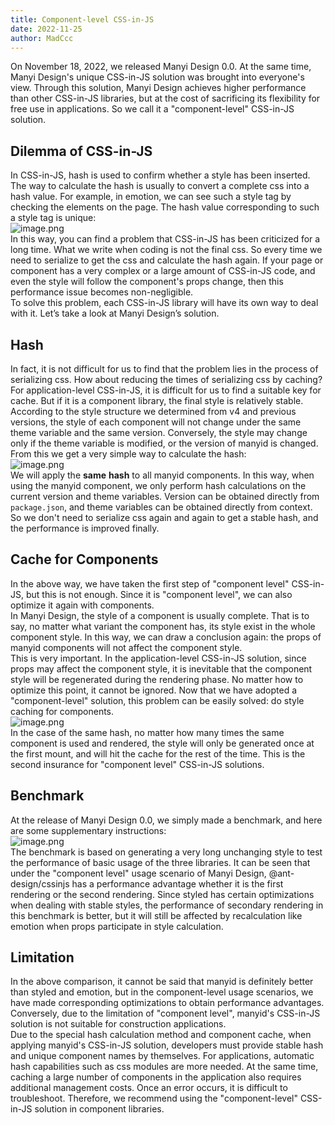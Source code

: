 ```yaml
---
title: Component-level CSS-in-JS
date: 2022-11-25
author: MadCcc
---
```


On November 18, 2022, we released Manyi Design 0.0. At the same time, Manyi Design's unique CSS-in-JS solution was brought into everyone's view. Through this solution, Manyi Design achieves higher performance than other CSS-in-JS libraries, but at the cost of sacrificing its flexibility for free use in applications. So we call it a "component-level" CSS-in-JS solution. <a name="W668Z"></a>

## Dilemma of CSS-in-JS

In CSS-in-JS, hash is used to confirm whether a style has been inserted. The way to calculate the hash is usually to convert a complete css into a hash value. For example, in emotion, we can see such a style tag by checking the elements on the page. The hash value corresponding to such a style tag is unique:<br />![image.png](https://mdn.alipayobjects.com/huamei_7uahnr/afts/img/A*X5tDQ5VIpcoAAAAAAAAAAAAADrJ8AQ/original)<br />In this way, you can find a problem that CSS-in-JS has been criticized for a long time. What we write when coding is not the final css. So every time we need to serialize to get the css and calculate the hash again. If your page or component has a very complex or a large amount of CSS-in-JS code, and even the style will follow the component's props change, then this performance issue becomes non-negligible.<br />To solve this problem, each CSS-in-JS library will have its own way to deal with it. Let’s take a look at Manyi Design’s solution. <a name="Wd3XQ"></a>

## Hash

In fact, it is not difficult for us to find that the problem lies in the process of serializing css. How about reducing the times of serializing css by caching? For application-level CSS-in-JS, it is difficult for us to find a suitable key for cache. But if it is a component library, the final style is relatively stable. <br />According to the style structure we determined from v4 and previous versions, the style of each component will not change under the same theme variable and the same version. Conversely, the style may change only if the theme variable is modified, or the version of manyid is changed. <br />From this we get a very simple way to calculate the hash:<br />![image.png](https://mdn.alipayobjects.com/huamei_7uahnr/afts/img/A*XuVYRJ_27Q0AAAAAAAAAAAAADrJ8AQ/original)<br />We will apply the **same** **hash** to all manyid components. In this way, when using the manyid component, we only perform hash calculations on the current version and theme variables. Version can be obtained directly from `package.json`, and theme variables can be obtained directly from context. So we don't need to serialize css again and again to get a stable hash, and the performance is improved finally. <a name="GxLK1"></a>

## Cache for Components

In the above way, we have taken the first step of "component level" CSS-in-JS, but this is not enough. Since it is "component level", we can also optimize it again with components.<br />In Manyi Design, the style of a component is usually complete. That is to say, no matter what variant the component has, its style exist in the whole component style. In this way, we can draw a conclusion again: the props of manyid components will not affect the component style. <br />This is very important. In the application-level CSS-in-JS solution, since props may affect the component style, it is inevitable that the component style will be regenerated during the rendering phase. No matter how to optimize this point, it cannot be ignored. Now that we have adopted a "component-level" solution, this problem can be easily solved: do style caching for components.<br />![image.png](https://mdn.alipayobjects.com/huamei_7uahnr/afts/img/A*yZMNSYVtxnAAAAAAAAAAAAAADrJ8AQ/original)<br />In the case of the same hash, no matter how many times the same component is used and rendered, the style will only be generated once at the first mount, and will hit the cache for the rest of the time. This is the second insurance for "component level" CSS-in-JS solutions. <a name="DUbKx"></a>

## Benchmark

At the release of Manyi Design 0.0, we simply made a benchmark, and here are some supplementary instructions:<br />![image.png](https://mdn.alipayobjects.com/huamei_7uahnr/afts/img/A*upmYSqZ5FwsAAAAAAAAAAAAADrJ8AQ/original)<br />The benchmark is based on generating a very long unchanging style to test the performance of basic usage of the three libraries. It can be seen that under the "component level" usage scenario of Manyi Design, @ant-design/cssinjs has a performance advantage whether it is the first rendering or the second rendering. Since styled has certain optimizations when dealing with stable styles, the performance of secondary rendering in this benchmark is better, but it will still be affected by recalculation like emotion when props participate in style calculation. <a name="JOmkZ"></a>

## Limitation

In the above comparison, it cannot be said that manyid is definitely better than styled and emotion, but in the component-level usage scenarios, we have made corresponding optimizations to obtain performance advantages. Conversely, due to the limitation of "component level", manyid's CSS-in-JS solution is not suitable for construction applications.<br />Due to the special hash calculation method and component cache, when applying manyid's CSS-in-JS solution, developers must provide stable hash and unique component names by themselves. For applications, automatic hash capabilities such as css modules are more needed. At the same time, caching a large number of components in the application also requires additional management costs. Once an error occurs, it is difficult to troubleshoot. Therefore, we recommend using the "component-level" CSS-in-JS solution in component libraries.
